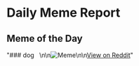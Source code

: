 # Daily Meme Report

## Meme of the Day
"### dog‎ ‎ ‎ ‎\n\n![Meme](https://i.redd.it/dvhf11juh1ye1.png)\n\n[View on Reddit](https://redd.it/1kbrton)"
